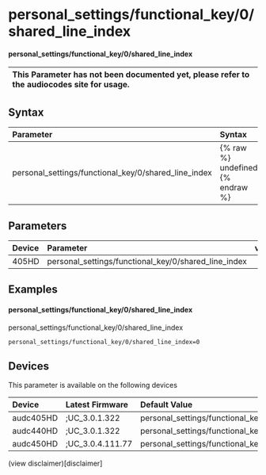 ﻿---
description: personal_settings/functional_key/0/shared_line_index
search: false
---

# personal_settings/functional_key/0/shared_line_index

#### personal_settings/functional_key/0/shared_line_index


| This Parameter has not been documented yet, please refer to the audiocodes site for usage.  |
| :--- |

## Syntax
| Parameter | Syntax |
| :--- | :--- |
|personal_settings/functional_key/0/shared_line_index | {% raw %} undefined {% endraw %} |

## Parameters
|Device|Parameter|value|Description|
|:---|:---|:---|:---|
| 405HD | personal_settings/functional_key/0/shared_line_index |  |  |

## Examples
#### personal_settings/functional_key/0/shared_line_index

personal_settings/functional_key/0/shared_line_index

```
personal_settings/functional_key/0/shared_line_index=0
```

## Devices
This parameter is available on the following devices

| Device | Latest Firmware | Default Value |
|:---|:---|:---|
| audc405HD | ;UC_3.0.1.322 | personal_settings/functional_key/0/shared_line_index=0 
| audc440HD | ;UC_3.0.1.322 | personal_settings/functional_key/0/shared_line_index=0 
| audc450HD | ;UC_3.0.4.111.77 | personal_settings/functional_key/0/shared_line_index=0 

(view disclaimer)[disclaimer]
